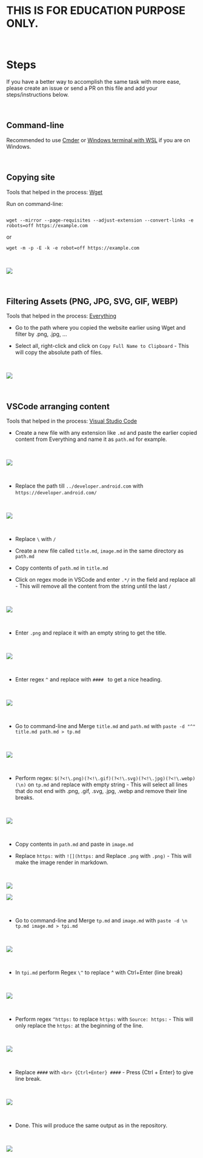 # THIS IS FOR EDUCATION PURPOSE ONLY.

<br>

# Steps

If you have a better way to accomplish the same task with more ease, please create an issue or send a PR on this file and add your steps/instructions below.

<br>

## Command-line

Recommended to use [Cmder](https://cmder.net/) or [Windows terminal with WSL](https://docs.microsoft.com/en-us/windows/terminal/get-started) if you are on Windows.

<br>

## Copying site

Tools that helped in the process: [Wget](https://www.gnu.org/software/wget/)

Run on command-line:

```

wget --mirror --page-requisites --adjust-extension --convert-links -e robots=off https://example.com

```
or

```
wget -m -p -E -k -e robot=off https://example.com

```

<br>

![](https://i.imgur.com/hiJ2RXQ.png)

<br>

## Filtering Assets (PNG, JPG, SVG, GIF, WEBP)

Tools that helped in the process: [Everything](https://www.voidtools.com/)

- Go to the path where you copied the website earlier using Wget and filter by .png, .jpg, ... 

- Select all, right-click and click on `Copy Full Name to Clipboard` - This will copy the absolute path of files.

<br>

![](https://i.imgur.com/HJ2kark.png)

<br>

## VSCode arranging content

Tools that helped in the process: [Visual Studio Code](https://code.visualstudio.com/)

- Create a new file with any extension like `.md` and paste the earlier copied content from Everything and name it as `path.md` for example.

<br>

![](https://i.imgur.com/NmxrJEO.png)

<br>

- Replace the path till `../developer.android.com` with `https://developer.android.com/`

<br>

![](https://i.imgur.com/VGp9fDx.png)

<br>

- Replace `\` with `/`

- Create a new file called `title.md`, `image.md` in the same directory as `path.md`

- Copy contents of `path.md` in `title.md`

- Click on regex mode in VSCode and enter `.*/` in the field and replace all - This will remove all the content from the string until the last `/`

<br>

![](https://i.imgur.com/L17npSJ.png)

<br>

- Enter `.png` and replace it with an empty string to get the title.

<br>

![](https://i.imgur.com/UAyo9ub.png)

<br>

- Enter regex `^` and replace with `#### ` to get a nice heading.

<br>

![](https://i.imgur.com/jnOkDlj.png)

<br>

- Go to command-line and Merge `title.md` and `path.md` with `paste -d "^" title.md path.md > tp.md`

<br>

![](https://i.imgur.com/lC20aA4.png)

<br>

- Perform regex: `$(?<!\.png)(?<!\.gif)(?<!\.svg)(?<!\.jpg)(?<!\.webp)(\n)` on `tp.md` and replace with empty string - This will select all lines that do not end with .png, .gif, .svg, .jpg, .webp and remove their line breaks.

<br>

![](https://i.imgur.com/6qDn9ir.png)

<br>

- Copy contents in `path.md` and paste in `image.md`

- Replace `https:` with `![](https:` and Replace `.png` with `.png)` - This will make the image render in markdown.

<br>

![](https://i.imgur.com/eLyIHNT.png)

![](https://i.imgur.com/6jo2NbY.png)

<br>

- Go to command-line and Merge `tp.md` and `image.md` with `paste -d \n tp.md image.md > tpi.md`

<br>

![](blob:https://imgur.com/49c05947-9807-49f8-aee3-74aa4873cd1a)

<br>

- In `tpi.md` perform Regex `\^` to replace ^ with Ctrl+Enter (line break)

<br>

![](https://i.imgur.com/mu8DBj2.png)

<br>

- Perform regex `^https:` to replace `https:` with `Source: https:` - This will only replace the `https:` at the beginning of the line.

<br>

![](https://i.imgur.com/GbIbND3.png)

<br>

- Replace `####` with `<br> {Ctrl+Enter} ####` - Press {Ctrl + Enter} to give line break.

<br>

![](blob:https://imgur.com/fa96f2f4-b8fa-4c8d-830a-5751cf943d0c)

<br>

- Done. This will produce the same output as in the repository.

<br>

![](https://i.imgur.com/7ZgDRd4.png)